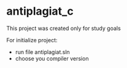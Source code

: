 # antiplagiat_c
This project was created only for study goals


For initialize project:

- run file antiplagiat.sln
- choose you compiler version
